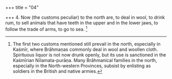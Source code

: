 +++
title = "04"

+++
4. Now (the customs peculiar) to the north are, to deal in wool, to drink rum, to sell animals that have teeth in the upper and in the lower jaws, to follow the trade of arms, to go to sea. [^3] 


[^3]:  The first two customs mentioned still prevail in the north, especially in Kaśmīr, where Brāhmaṇas commonly deal in wool and woollen cloth. Spirituous liquor is not now drunk openly, but its use is sanctioned in the Kaśmīrian Nīlamata-purāṇa. Many Brāhmanical families in the north, especially in the North-western Provinces, subsist by enlisting as soldiers in the British and native armies.
